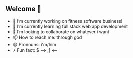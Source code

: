 ## Welcome 👋

- 🔭 I’m currently working on fitness software business!
- 🌱 I’m currently learning full stack web app development
- 👯 I’m looking to collaborate on whatever i want
- 📫 How to reach me: through god
- 😄 Pronouns: i'm/him
- ⚡ Fun fact: $
--> ;] <--
